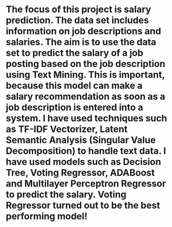 # The focus of this project is salary prediction. The data set includes information on job descriptions and salaries. The aim is to use the data set to predict the salary of a job posting based on the job description using Text Mining. This is important, because this model can make a salary recommendation as soon as a job description is entered into a system. I have used techniques such as TF-IDF Vectorizer, Latent Semantic Analysis (Singular Value Decomposition) to handle text data. I have used models such as Decision Tree, Voting Regressor, ADABoost and Multilayer Perceptron Regressor to predict the salary. Voting Regressor turned out to be the best performing model!
